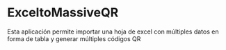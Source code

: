 # ExceltoMassiveQR
Esta aplicación permite importar una hoja de excel con múltiples datos en forma de tabla y generar múltiples códigos QR
